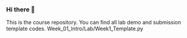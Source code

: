 ### Hi there 👋

This is the course repository. You can find all lab demo and submission template codes.
Week_01_Intro/Lab/Week1_Template.py
